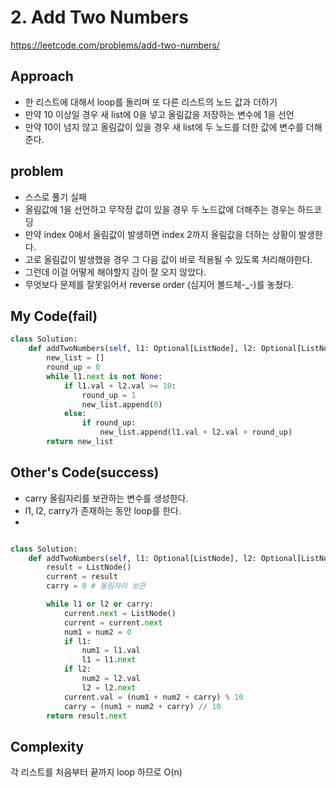 # 2. Add Two Numbers

https://leetcode.com/problems/add-two-numbers/

## Approach

- 한 리스트에 대해서 loop를 돌리며 또 다른 리스트의 노드 값과 더하기
- 만약 10 이상일 경우 새 list에 0을 넣고 올림값을 저장하는 변수에 1을 선언
- 만약 10이 넘지 않고 올림값이 있을 경우 새 list에 두 노드를 더한 값에 변수를 더해준다.

## problem

- 스스로 풀기 실패
- 올림값에 1을 선언하고 무작정 값이 있을 경우 두 노드값에 더해주는 경우는 하드코딩
- 만약 index 0에서 올림값이 발생하면 index 2까지 올림값을 더하는 상황이 발생한다.
- 고로 올림값이 발생했을 경우 그 다음 값이 바로 적용될 수 있도록 처리해야한다.
- 그런데 이걸 어떻게 해야할지 감이 잘 오지 않았다.
- 무엇보다 문제를 잘못읽어서 reverse order (심지어 볼드체-\_-)를 놓쳤다.

## My Code(fail)

```python
class Solution:
    def addTwoNumbers(self, l1: Optional[ListNode], l2: Optional[ListNode]) -> Optional[ListNode]:
        new_list = []
        round_up = 0
        while l1.next is not None:
            if l1.val + l2.val >= 10:
                round_up = 1
                new_list.append(0)
            else:
                if round_up:
                    new_list.append(l1.val + l2.val + round_up)
        return new_list

```

## Other's Code(success)

- carry 올림자리를 보관하는 변수를 생성한다.
- l1, l2, carry가 존재하는 동안 loop를 한다.
-

```python

class Solution:
    def addTwoNumbers(self, l1: Optional[ListNode], l2: Optional[ListNode]) -> Optional[ListNode]:
        result = ListNode()
        current = result
        carry = 0 # 올림자리 보관

        while l1 or l2 or carry:
            current.next = ListNode()
            current = current.next
            num1 = num2 = 0
            if l1:
                num1 = l1.val
                l1 = l1.next
            if l2:
                num2 = l2.val
                l2 = l2.next
            current.val = (num1 + num2 + carry) % 10
            carry = (num1 + num2 + carry) // 10
        return result.next
```

## Complexity

각 리스트를 처음부터 끝까지 loop 하므로 O(n)
